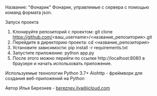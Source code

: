 Название: "Фонарик"
Фонарик, управлемые с сервера с помощью команд формата json.

Запуск проекта
1) Клонируйте репозиторий с проектом:
git clone https://github.com/<ваш_username>/<название_репозитория>.git
2) Перейдите в директорию проекта:
cd <название_репозитория>
3) Установите зависимости:
pip install -r requirements.txt
4) Запустите приложение:
python app.py
5) После этого можно перейти по ссылке http://localhost:8080 в браузере и начать использовать приложение.

Используемые технологии
Python 3.7+
Aiohttp - фреймворк для создания веб-приложений на Python

Автор
Илья Березнев - bereznev.ilya@icloud.com
